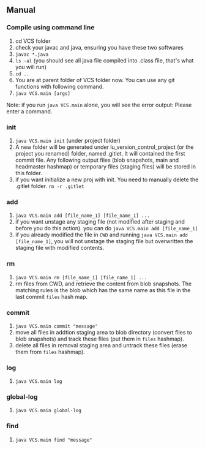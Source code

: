 ## Manual

### Compile using command line
1. cd VCS folder
2. check your javac and java, ensuring you have these two softwares
3. `javac *.java` 
4. `ls -al` 
(you should see all java file compiled into .class file, that's what you will run)
4. `cd ..`
5. You are at parent folder of VCS folder now. You can use any git functions with following command.
6. `java VCS.main [args]`

Note: if you run `java VCS.main` alone, you will see the error output:
Please enter a command.

### init
1. `java VCS.main init` (under project folder)
2. A new folder will be generated under lu_version_control_project (or the project you renamed) folder, named .gitlet. It will contained the first commit file. Any following output files (blob snapshots, main and headmaster hashmap) or temporary files (staging files) will be stored in this folder. 
3. if you want initialize a new proj with init. You need to manually delete the .gitlet folder. 
`rm -r .gitlet`

### add
1. `java VCS.main add [file_name_1] [file_name_1] ...`
2. if you want unstage any staging file (not modified after staging and before you do this action). you can do `java VCS.main add [file_name_1]`
3. if you already modified the file in `CWD` and running `java VCS.main add [file_name_1]`, you will not unstage the staging file but overwritten the staging file with modified contents. 

### rm
1. `java VCS.main rm [file_name_1] [file_name_1] ...`
2. rm files from CWD, and retrieve the content from blob snapshots. The matching rules is the blob which has the same name as this file in the last commit `files` hash map. 

### commit 
1. `java VCS.main commit "message"`
2. move all files in addtion staging area to blob directory (convert files to blob snapshots) and track these files (put them in `files` hashmap). 
3. delete all files in removal staging area and untrack these files (erase them from `files` hashmap).

### log
1. `java VCS.main log`

### global-log
1. `java VCS.main global-log`

### find
1. `java VCS.main find "message"`